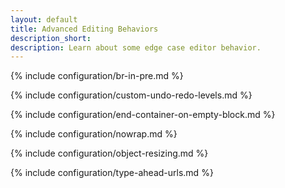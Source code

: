 ```yaml
---
layout: default
title: Advanced Editing Behaviors
description_short:
description: Learn about some edge case editor behavior.
---
```


{% include configuration/br-in-pre.md %}

{% include configuration/custom-undo-redo-levels.md %}

{% include configuration/end-container-on-empty-block.md %}

{% include configuration/nowrap.md %}

{% include configuration/object-resizing.md %}

{% include configuration/type-ahead-urls.md %}
